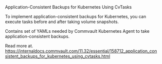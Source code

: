 Application-Consistent Backups for Kubernetes Using CvTasks

To implement application-consistent backups for Kubernetes, you can execute tasks before and after taking volume snapshots.

Contains set of YAMLs needed by Commvault Kubernetes Agent to take application-consistent backups.

Read more at.
https://internaldocs.commvault.com/11.32/essential/158712_application_consistent_backups_for_kubernetes_using_cvtasks.html
